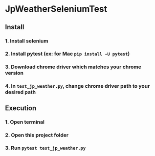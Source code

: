 # JpWeatherSeleniumTest
## Install
### 1. Install selenium
### 2. Install pytest (ex: for Mac `pip install -U pytest`)
### 3. Download chrome driver which matches your chrome version
### 4. In `test_jp_weather.py`, change chrome driver path to your desired path


## Execution
### 1. Open terminal
### 2. Open this project folder
### 3. Run `pytest test_jp_weather.py`
